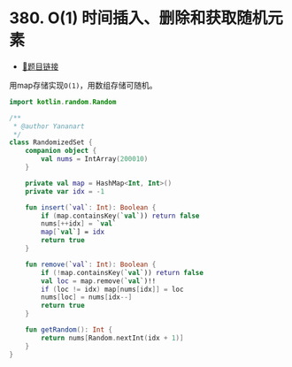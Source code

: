 # 380. O(1) 时间插入、删除和获取随机元素

- [🔗题目链接](https://leetcode-cn.com/problems/insert-delete-getrandom-o1/)

用map存储实现`O(1)`，用数组存储可随机。

```kotlin
import kotlin.random.Random

/**
 * @author Yananart
 */
class RandomizedSet {
    companion object {
        val nums = IntArray(200010)
    }

    private val map = HashMap<Int, Int>()
    private var idx = -1

    fun insert(`val`: Int): Boolean {
        if (map.containsKey(`val`)) return false
        nums[++idx] = `val`
        map[`val`] = idx
        return true
    }

    fun remove(`val`: Int): Boolean {
        if (!map.containsKey(`val`)) return false
        val loc = map.remove(`val`)!!
        if (loc != idx) map[nums[idx]] = loc
        nums[loc] = nums[idx--]
        return true
    }

    fun getRandom(): Int {
        return nums[Random.nextInt(idx + 1)]
    }
}
```
